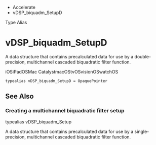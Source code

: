 

- Accelerate
-  vDSP_biquadm_SetupD 

Type Alias

# vDSP_biquadm_SetupD

A data structure that contains precalculated data for use by a double-precision, multichannel cascaded biquadratic filter function.

iOSiPadOSMac CatalystmacOStvOSvisionOSwatchOS

``` source
typealias vDSP_biquadm_SetupD = OpaquePointer
```

## See Also

### Creating a multichannel biquadratic filter setup

typealias vDSP_biquadm_Setup

A data structure that contains precalculated data for use by a single-precision, multichannel cascaded biquadratic filter function.

